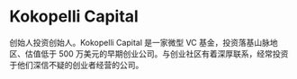 # 

# Kokopelli Capital

创始人投资创始人。Kokopelli Capital 是一家微型 VC 基金，投资落基山脉地区、估值低于 500 万美元的早期创业公司。与创业社区有着深厚联系，经常投资于他们深信不疑的创业者经营的公司。


